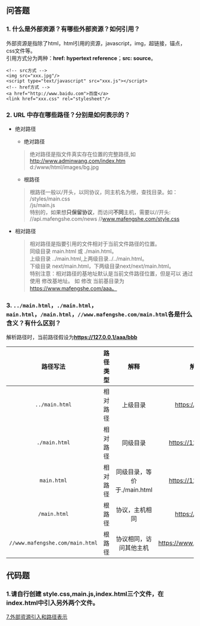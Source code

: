 ## 问答题
### 1. 什么是外部资源？有哪些外部资源？如何引用？  
外部资源是指除了html，html引用的资源，javascript，img，超链接，锚点，css文件等。  
引用方式分为两种：**href: hypertext reference**；**src: source**。  
```
<!-- src方式 -->
<img src="xxx.jpg"/>
<script type="text/javascript" src="xxx.js"></script>
<!-- href方式 -->
<a href="http://www.baidu.com">百度</a>
<link href="xxx.css" rel="stylesheet"/>
```
### 2. URL 中存在哪些路径？分别是如何表示的？  
* 绝对路径
    * 绝对路径  
    >绝对路径是指文件真实存在位置的完整路径,如
    http://www.adminwang.com/index.htm
    d:/www/html/images/bg.jpg
    * 根路径  
    >根路径一般以/开头，以同协议，同主机名为根，查找目录。如：  
    /styles/main.css  
    /js/main.js  
    特别的，如果想**只保留协议**，而访问**不同**主机，需要以//开头:  
    //api.mafengshe.com/news
    //www.mafengshe.com/style.css

* 相对路径 
    >相对路径是指要引用的文件相对于当前文件路径的位置。  
    同级目录 main.html 或 ./main.html。  
    上级目录 ../main.html,上两级目录../../main.html。  
    下级目录 next/main.html，下两级目录next/next/main.html。  
    特别注意：相对路径的基地址默认是当前文件路径位置，但是可以 通过使用 <base href="xxx" /> 修改基地址。
    如 <base href="https://www.mafengshe.com/aaa" /> 修改   当前基目录为 https://www.mafengshe.com/aaa。


### 3. `../main.html`，`./main.html`，`main.html`，`/main.html`，`//www.mafengshe.com/main.html`各是什么含义？有什么区别？  
解析路径时，当前路径假设为**https://127.0.0.1/aaa/bbb**  

路径写法|路径类型|解释|解析后的完整路径
:-:|:-:|:-:|:-:
`../main.html`|相对路径|上级目录|https://127.0.0.1/main.html  
`./main.html`|相对路径|同级目录|https://127.0.0.1/aaa/main.html  
`main.html`|相对路径|同级目录，等价于./main.html|https://127.0.0.1/aaa/main.html  
`/main.html`|根路径|协议，主机相同|https://127.0.0.1/main.html  
`//www.mafengshe.com/main.html`|根路径|协议相同，访问其他主机|https://www.mafengshe.com/main.html

## 代码题
### 1.请自行创建 style.css,main.js,index.html三个文件，在index.html中引入另外两个文件。 
[7.外部资源引入和路径表示]()

